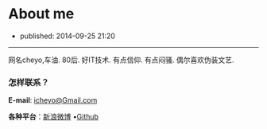 # About me

- published: 2014-09-25 21:20

----------------------

网名cheyo,车油. 80后. 好IT技术. 有点信仰. 有点闷骚. 偶尔喜欢伪装文艺.


### 怎样联系？

__E-mail__: <icheyo@Gmail.com>  

__各种平台__：[新浪微博][1] •[Github][2]


[1]:http://weibo.com/icheyo
[2]:https://Github.com/cheyo
